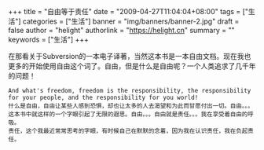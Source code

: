 +++
title = "自由等于责任"
date = "2009-04-27T11:04:04+08:00"
tags = ["生活"]
categories = ["生活"]
banner = "img/banners/banner-2.jpg"
draft = false
author = "helight"
authorlink = "https://helight.cn"
summary = ""
keywords = ["生活"]
+++

在那看关于Subversion的一本电子译著，当然这本书是一本自由文档。现在我也更多的开始使用自由这个词了。自由，但是什么是自由呢？一个人类追求了几千年的问题！
<!--more-->
	And what's freedom, freedom is the responsibility, the responsibility for your people, and the responsibility for you world! 
	什么是自由，自由让某些人感到恐惧，却也让太多的人去渴望和为此而甘愿付出一切。自由。。。 这本书中就这样的一个字眼引起了无限的遐思。自由。。。自由就是责任。。。我在享受着自由的呼吸。
	责任，这个我最近常常思考的字眼，有时候自己在默默的念着，因为我在认识责任，我在负起责任。
